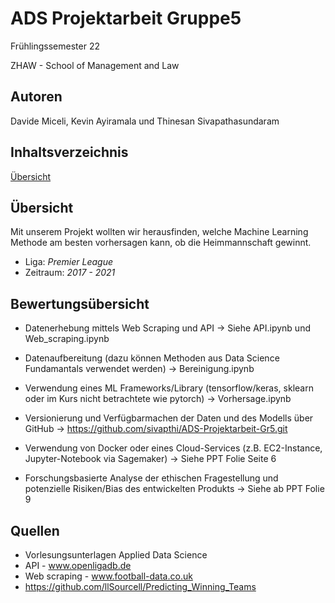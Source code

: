 # ADS Projektarbeit Gruppe5
Frühlingssemester 22 <p>ZHAW - School of Management and Law

## Autoren
Davide Miceli, Kevin Ayiramala und Thinesan Sivapathasundaram
  
## Inhaltsverzeichnis
<a href>Übersicht</a>

## Übersicht
Mit unserem Projekt wollten wir herausfinden, welche Machine Learning Methode am besten vorhersagen kann, ob die Heimmannschaft gewinnt.
* Liga: *Premier League*
* Zeitraum: *2017 - 2021*




















## Bewertungsübersicht 
* Datenerhebung mittels Web Scraping und  API 
-> Siehe API.ipynb und Web_scraping.ipynb

* Datenaufbereitung (dazu können Methoden aus Data Science Fundamantals verwendet werden) 
-> Bereinigung.ipynb

* Verwendung eines ML Frameworks/Library (tensorflow/keras, sklearn oder im Kurs nicht betrachtete wie pytorch) 
-> Vorhersage.ipynb

* Versionierung und Verfügbarmachen der Daten und des Modells über GitHub 
-> https://github.com/sivapthi/ADS-Projektarbeit-Gr5.git

* Verwendung von Docker oder eines Cloud-Services (z.B. EC2-Instance, Jupyter-Notebook via Sagemaker) 
-> Siehe PPT Folie Seite 6

* Forschungsbasierte Analyse der ethischen Fragestellung und potenzielle Risiken/Bias des entwickelten Produkts 
-> Siehe ab PPT Folie 9

## Quellen
- Vorlesungsunterlagen Applied Data Science
- API - www.openligadb.de
- Web scraping - www.football-data.co.uk
- https://github.com/llSourcell/Predicting_Winning_Teams
